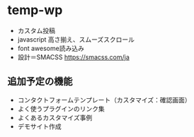 # temp-wp

- カスタム投稿
- javascript 高さ揃え、スムーズスクロール
- font awesome読み込み
- 設計＝SMACSS https://smacss.com/ja


## 追加予定の機能

- コンタクトフォームテンプレート（カスタマイズ：確認画面）
- よく使うプラグインのリンク集
- よくあるカスタマイズ事例
- デモサイト作成
